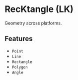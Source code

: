 # RecKtangle (LK)

Geometry across platforms.

## Features

- `Point`
- `Line`
- `Rectangle`
- `Polygon`
- `Angle`